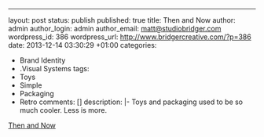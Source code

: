 ---

layout: post
status: publish
published: true
title: Then and Now
author: admin
author_login: admin
author_email: matt@studiobridger.com
wordpress_id: 386
wordpress_url: http://www.bridgercreative.com/?p=386
date: 2013-12-14 03:30:29 +01:00
categories:
- Brand Identity
- .Visual Systems
tags:
- Toys
- Simple
- Packaging
- Retro
comments: []
description: |-
  Toys and packaging used to be so much cooler. Less is more. 

[Then and Now](http://www.cnn.com/2013/12/13/living/gallery/toys-then-and-now/index.html?hpt=hp_c3)
